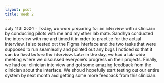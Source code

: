```yaml
---
layout: post
title: Week 2
---
```


July 11th 2024 - Today, we were preparing for an interview with a clinician by conducting pilots with me and my other lab mate. Sandhya conducted the interview with me and timed it in order to practice for the actual interview. I also tested out the Figma interface and the two tasks that were supposed to run seamlessly and pointed out any bugs I noticed so that it can be fixed before the interview. Later in the day, we had a lab-wide meeting where we discussed everyone’s progress on their projects. Finally, we had our clinician interview and got some amazing feedback from the clinician about the interface. We should hopefully start testing out our entire system by next month and getting some more feedback from this clinician.
